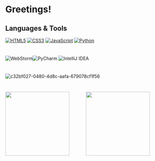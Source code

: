 # Greetings!

## Languages & Tools
[![HTML5](https://img.shields.io/badge/html5-%23E34F26.svg?style=for-the-badge&logo=html5&logoColor=white)]()
[![CSS3](https://img.shields.io/badge/css3-%231572B6.svg?style=for-the-badge&logo=css3&logoColor=white)]()
[![JavaScript](https://img.shields.io/badge/javascript-%23323330.svg?style=for-the-badge&logo=javascript&logoColor=%23F7DF1E)]()
[![Python](https://img.shields.io/badge/python-3670A0?style=for-the-badge&logo=python&logoColor=ffdd54)]()
#
![WebStorm](https://img.shields.io/badge/webstorm-143?style=for-the-badge&logo=webstorm&logoColor=white&color=black)![PyCharm](https://img.shields.io/badge/pycharm-143?style=for-the-badge&logo=pycharm&logoColor=black&color=black&labelColor=green) ![IntelliJ IDEA](https://img.shields.io/badge/IntelliJIDEA-000000.svg?style=for-the-badge&logo=intellij-idea&logoColor=white)

#
![c32bf027-0480-4d8c-aafa-679078cf1f56](https://github.com/CFokstuen/CFokstuen/assets/118830275/c8ccf8bf-c6cb-4231-8080-961550af3dbe)
# 
<div style="display: flex;">
  <div style="width: 450px;">
    <a href="https://github.com/CFokstuen">
      <img height="200" align="center" src="https://github-readme-stats.vercel.app/api?username=CFokstuen&hide_rank=true&show_icons=true&theme=radical" />
    </a>
  </div>
  <div style="width: 450px;">
    <a href="https://github.com/CFokstuen">
      <img height="200" align="center" src="https://github-readme-stats.vercel.app/api/top-langs/?username=CFokstuen&langs_count=8&theme=radical" />
    </a>
  </div>
</div>





